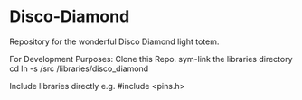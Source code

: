 # Disco-Diamond
Repository for the wonderful Disco Diamond light totem. 

For Development Purposes: 
Clone this Repo.
sym-link the libraries directory 
cd <Arduino path>
ln -s <cloned path>/src <arduino path>/libraries/disco_diamond

Include libraries directly 
e.g. #include <pins.h>

